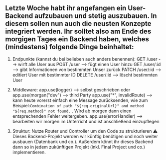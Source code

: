 ## Letzte Woche habt ihr angefangen ein User-Backend aufzubauen und stetig auszubauen. In diesem sollen nun auch die neusten Konzepte integriert werden. Ihr solltet also am Ende des morgigen Tages ein Backend haben, welches (mindestens) folgende Dinge beinhaltet:

1. Endpunkte (kannst du bei belieben auch anders benennen):
   GET /user --> wirft alle User aus
   POST /user --> fügt einen User hinzu
   GET /user/:id --> gibt Informationen von bestimmten Unser zurück
   PATCH /user/:id --> editiert User mit bestimmter ID
   DELETE /user/:id --> löscht bestimmten User

2. Middleware:
   app.use(logger) --> selbst geschrieben oder app.use(morgan("dev") --> third Party
   app.use("\*", invalidRoute) --> kann heute vorerst einfach eine Message zurücksenden, wie zum Beispiel:`Combination of path "${req.originalUrl}" and method "${req.method}" not found.` . Wird ab morgen dann einen entsprechenden Fehler weitergeben.
   app.use(errorHandler) --> bearbeiten wir morgen im Unterricht und ist anschließend einzupflegen

3. Struktur: Nutze Router und Controller um den Code zu strukturieren
   :warning: Dieses Backend-Projekt werden wir künftig benötigen und noch weiter ausbauen (Datenbank und co.). Außerdem könnt ihr dieses Backend dann so in jedem zukünftigen Projekt (inkl. Final Project und co.) implementieren.